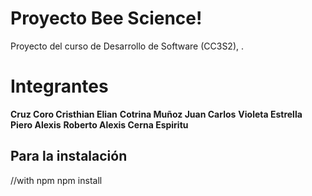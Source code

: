 # Proyecto Bee Science!

Proyecto del curso de Desarrollo de Software (CC3S2), .


# Integrantes

****Cruz Coro Cristhian Elian****
****Cotrina Muñoz Juan Carlos****
****Violeta Estrella Piero Alexis****
****Roberto Alexis Cerna Espiritu****

## 

## Para la instalación

//with npm
npm install

